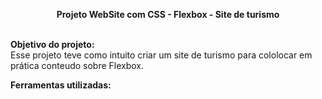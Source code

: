 <b><center>Projeto WebSite com CSS - Flexbox - Site de turismo</center></b><br>

<b>Objetivo do projeto:</b><br>
Esse projeto teve como intuito criar um site de turismo para cololocar em prática conteudo sobre Flexbox.</br>

<b>Ferramentas utilizadas:</b><br>
